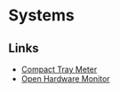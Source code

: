 # Systems

## Links
- [Compact Tray Meter](https://dennisbabkin.com/ctm/)
- [Open Hardware Monitor](https://openhardwaremonitor.org/)
